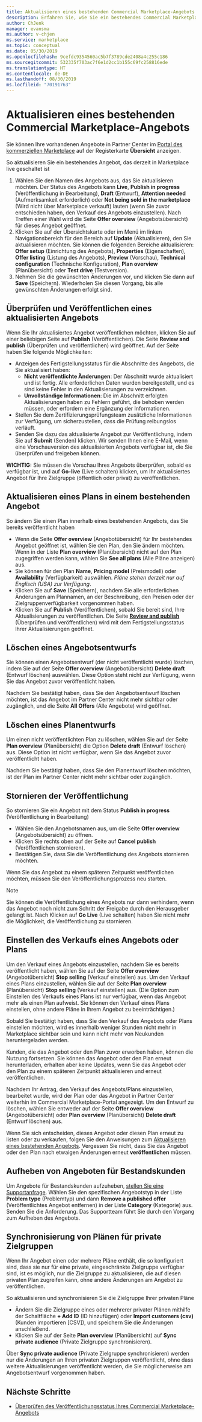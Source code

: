 ```yaml
---
title: Aktualisieren eines bestehenden Commercial Marketplace-Angebots
description: Erfahren Sie, wie Sie ein bestehendes Commercial Marketplace-Angebot aktualisieren können, einschließlich Bearbeitung, Löschung eines Entwurfs, Stornierung einer Veröffentlichungsanforderung, Einstellung des Verkaufs eines Angebots oder Plans und Synchronisierung privater Zielgruppen.
author: ChJenk
manager: evansma
ms.author: v-chjen
ms.service: marketplace
ms.topic: conceptual
ms.date: 05/30/2019
ms.openlocfilehash: 9cefdc9354560ac5b7f3789cde2408a4c255c186
ms.sourcegitcommit: 532335f703ac7f6e1d2cc1b155c69fc258816ede
ms.translationtype: HT
ms.contentlocale: de-DE
ms.lasthandoff: 08/30/2019
ms.locfileid: "70191763"
---
```

# <a name="update-an-existing-offer-in-the-commercial-marketplace"></a>Aktualisieren eines bestehenden Commercial Marketplace-Angebots

Sie können Ihre vorhandenen Angebote in Partner Center im [Portal des kommerziellen Marketplace](https://partner.microsoft.com/dashboard/commercial-marketplace/offers) auf der Registerkarte **Übersicht** anzeigen.

So aktualisieren Sie ein bestehendes Angebot, das derzeit in Marketplace live geschaltet ist 

1. Wählen Sie den Namen des Angebots aus, das Sie aktualisieren möchten. Der Status des Angebots kann **Live**, **Publish in progress** (Veröffentlichung in Bearbeitung), **Draft** (Entwurf), **Attention needed** (Aufmerksamkeit erforderlich) oder **Not being sold in the marketplace** (Wird nicht über Marketplace verkauft) lauten (wenn Sie zuvor entschieden haben, den Verkauf des Angebots einzustellen). Nach Treffen einer Wahl wird die Seite **Offer overview** (Angebotsübersicht) für dieses Angebot geöffnet.
2. Klicken Sie auf der Übersichtskarte oder im Menü im linken Navigationsbereich für den Bereich auf **Update** (Aktualisieren), den Sie aktualisieren möchten. Sie können die folgenden Bereiche aktualisieren: **Offer setup** (Einrichtung des Angebots), **Properties** (Eigenschaften), **Offer listing** (Listung des Angebots), **Preview** (Vorschau), **Technical configuration** (Technische Konfiguration), **Plan overview** (Planübersicht) oder **Test drive** (Testversion). 
3. Nehmen Sie die gewünschten Änderungen vor, und klicken Sie dann auf **Save** (Speichern). Wiederholen Sie diesen Vorgang, bis alle gewünschten Änderungen erfolgt sind.

## <a name="review-and-publish-an-updated-offer"></a>Überprüfen und Veröffentlichen eines aktualisierten Angebots

Wenn Sie Ihr aktualisiertes Angebot veröffentlichen möchten, klicken Sie auf einer beliebigen Seite auf **Publish** (Veröffentlichen). Die Seite **Review and publish** (Überprüfen und veröffentlichen) wird geöffnet. Auf der Seite haben Sie folgende Möglichkeiten:


- Anzeigen des Fertigstellungsstatus für die Abschnitte des Angebots, die Sie aktualisiert haben: 
    - **Nicht veröffentlichte Änderungen**: Der Abschnitt wurde aktualisiert und ist fertig. Alle erforderlichen Daten wurden bereitgestellt, und es sind keine Fehler in den Aktualisierungen zu verzeichnen.
    - **Unvollständige Informationen**: Die im Abschnitt erfolgten Aktualisierungen haben zu Fehlern geführt, die behoben werden müssen, oder erfordern eine Ergänzung der Informationen.
- Stellen Sie dem Zertifizierungsprüfungsteam zusätzliche Informationen zur Verfügung, um sicherzustellen, dass die Prüfung reibungslos verläuft.
- Senden Sie dazu das aktualisierte Angebot zur Veröffentlichung, indem Sie auf **Submit** (Senden) klicken.  Wir senden Ihnen eine E-Mail, wenn eine Vorschauversion des aktualisierten Angebots verfügbar ist, die Sie überprüfen und freigeben können.

**WICHTIG:** Sie müssen die Vorschau Ihres Angebots überprüfen, sobald es verfügbar ist, und auf **Go-live** (Live schalten) klicken, um Ihr aktualisiertes Angebot für Ihre Zielgruppe (öffentlich oder privat) zu veröffentlichen.

## <a name="update-a-plan-within-an-existing-offer"></a>Aktualisieren eines Plans in einem bestehenden Angebot

So ändern Sie einen Plan innerhalb eines bestehenden Angebots, das Sie bereits veröffentlicht haben

- Wenn die Seite **Offer overview** (Angebotübersicht) für Ihr bestehendes Angebot geöffnet ist, wählen Sie den Plan, den Sie ändern möchten. Wenn in der Liste **Plan overview** (Planübersicht) nicht auf den Plan zugegriffen werden kann, wählen Sie **See all plans** (Alle Pläne anzeigen) aus.
- Sie können für den Plan **Name**, **Pricing model** (Preismodell) oder **Availability** (Verfügbarkeit) auswählen. *Pläne stehen derzeit nur auf Englisch (USA) zur Verfügung*.
- Klicken Sie auf **Save** (Speichern), nachdem Sie alle erforderlichen Änderungen am Plannamen, an der Beschreibung, den Preisen oder der Zielgruppenverfügbarkeit vorgenommen haben. 
- Klicken Sie auf **Publish** (Veröffentlichen), sobald Sie bereit sind, Ihre Aktualisierungen zu veröffentlichen. Die Seite **[Review and publish](#review-and-publish-an-updated-offer)** (Überprüfen und veröffentlichen) wird mit dem Fertigstellungsstatus Ihrer Aktualisierungen geöffnet. 

## <a name="delete-a-draft-offer"></a>Löschen eines Angebotsentwurfs

Sie können einen Angebotsentwurf (der nicht veröffentlicht wurde) löschen, indem Sie auf der Seite **Offer overview** (Angebotübersicht) **Delete draft** (Entwurf löschen) auswählen. Diese Option steht nicht zur Verfügung, wenn Sie das Angebot zuvor veröffentlicht haben.

Nachdem Sie bestätigt haben, dass Sie den Angebotsentwurf löschen möchten, ist das Angebot im Partner Center nicht mehr sichtbar oder zugänglich, und die Seite **All Offers** (Alle Angebote) wird geöffnet.

## <a name="delete-a-draft-plan"></a>Löschen eines Planentwurfs

Um einen nicht veröffentlichten Plan zu löschen, wählen Sie auf der Seite **Plan overview** (Planübersicht) die Option **Delete draft** (Entwurf löschen) aus. Diese Option ist nicht verfügbar, wenn Sie das Angebot zuvor veröffentlicht haben.

Nachdem Sie bestätigt haben, dass Sie den Planentwurf löschen möchten, ist der Plan im Partner Center nicht mehr sichtbar oder zugänglich.

## <a name="cancel-publishing"></a>Stornieren der Veröffentlichung

So stornieren Sie ein Angebot mit dem Status **Publish in progress** (Veröffentlichung in Bearbeitung)

- Wählen Sie den Angebotsnamen aus, um die Seite **Offer overview** (Angebotsübersicht) zu öffnen. 
- Klicken Sie rechts oben auf der Seite auf **Cancel publish** (Veröffentlichen stornieren).
- Bestätigen Sie, dass Sie die Veröffentlichung des Angebots stornieren möchten. 

Wenn Sie das Angebot zu einem späteren Zeitpunkt veröffentlichen möchten, müssen Sie den Veröffentlichungsprozess neu starten.

> [!NOTE]
> Sie können die Veröffentlichung eines Angebots nur dann verhindern, wenn das Angebot noch nicht zum Schritt der Freigabe durch den Herausgeber gelangt ist. Nach Klicken auf **Go Live** (Live schalten) haben Sie nicht mehr die Möglichkeit, die Veröffentlichung zu stornieren.

## <a name="stop-selling-an-offer-or-plan"></a>Einstellen des Verkaufs eines Angebots oder Plans

Um den Verkauf eines Angebots einzustellen, nachdem Sie es bereits veröffentlicht haben, wählen Sie auf der Seite **Offer overview** (Angebotübersicht) **Stop selling** (Verkauf einstellen) aus. Um den Verkauf eines Plans einzustellen, wählen Sie auf der Seite **Plan overview** (Planübersicht) **Stop selling** (Verkauf einstellen) aus. (Die Option zum Einstellen des Verkaufs eines Plans ist nur verfügbar, wenn das Angebot mehr als einen Plan aufweist. Sie können den Verkauf eines Plans einstellen, ohne andere Pläne in Ihrem Angebot zu beeinträchtigen.)

Sobald Sie bestätigt haben, dass Sie den Verkauf des Angebots oder Plans einstellen möchten, wird es innerhalb weniger Stunden nicht mehr in Marketplace sichtbar sein und kann nicht mehr von Neukunden heruntergeladen werden. 

Kunden, die das Angebot oder den Plan zuvor erworben haben, können die Nutzung fortsetzen. Sie können das Angebot oder den Plan erneut herunterladen, erhalten aber keine Updates, wenn Sie das Angebot oder den Plan zu einem späteren Zeitpunkt aktualisieren und erneut veröffentlichen. 

Nachdem Ihr Antrag, den Verkauf des Angebots/Plans einzustellen, bearbeitet wurde, wird der Plan oder das Angebot in Partner Center weiterhin im Commercial Marketplace-Portal angezeigt. Um den Entwurf zu löschen, wählen Sie entweder auf der Seite **Offer overview** (Angebotübersicht) oder **Plan overview** (Planübersicht) **Delete draft** (Entwurf löschen) aus. 

Wenn Sie sich entscheiden, dieses Angebot oder diesen Plan erneut zu listen oder zu verkaufen, folgen Sie den Anweisungen zum [Aktualisieren eines bestehenden Angebots](#update-an-existing-offer-in-the-commercial-marketplace). Vergessen Sie nicht, dass Sie das Angebot oder den Plan nach etwaigen Änderungen erneut **veröffentlichen** müssen.

## <a name="remove-offers-from-existing-customers"></a>Aufheben von Angeboten für Bestandskunden

Um Angebote für Bestandskunden aufzuheben, [stellen Sie eine Supportanfrage](https://support.microsoft.com/supportforbusiness/productselection?sapId=48734891-ee9a-5d77-bf29-82bf8d8111ff). Wählen Sie den spezifischen Angebotstyp in der Liste **Problem type** (Problemtyp) und dann **Remove a published offer** (Veröffentlichtes Angebot entfernen) in der Liste **Category** (Kategorie) aus. Senden Sie die Anforderung. Das Supportteam führt Sie durch den Vorgang zum Aufheben des Angebots.

## <a name="sync-private-plan-audiences"></a>Synchronisierung von Plänen für private Zielgruppen

Wenn Ihr Angebot einen oder mehrere Pläne enthält, die so konfiguriert sind, dass sie nur für eine private, eingeschränkte Zielgruppe verfügbar sind, ist es möglich, nur die Zielgruppe zu aktualisieren, die auf diesen privaten Plan zugreifen kann, ohne andere Änderungen am Angebot zu veröffentlichen. 

So aktualisieren und synchronisieren Sie die Zielgruppe Ihrer privaten Pläne

- Ändern Sie die Zielgruppe eines oder mehrerer privater Plänen mithilfe der Schaltfläche **+ Add ID** (ID hinzufügen) oder **Import customers (csv)** (Kunden importieren [CSV]), und speichern Sie die Änderungen anschließend.
- Klicken Sie auf der Seite **Plan overview** (Planübersicht) auf **Sync private audience** (Private Zielgruppe synchronisieren).

Über **Sync private audience** (Private Zielgruppe synchronisieren) werden nur die Änderungen an Ihren privaten Zielgruppen veröffentlicht, ohne dass weitere Aktualisierungen veröffentlicht werden, die Sie möglicherweise am Angebotsentwurf vorgenommen haben.

## <a name="next-steps"></a>Nächste Schritte

- [Überprüfen des Veröffentlichungsstatus Ihres Commercial Marketplace-Angebots](./publishing-status.md)

